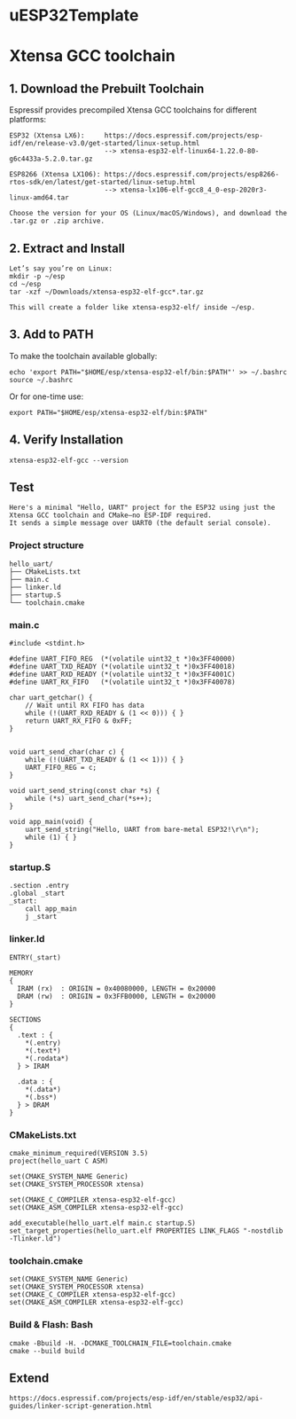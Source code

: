 # uESP32Template


#  Xtensa GCC toolchain

## 1. Download the Prebuilt Toolchain

Espressif provides precompiled Xtensa GCC toolchains for different platforms:


    ESP32 (Xtensa LX6):     https://docs.espressif.com/projects/esp-idf/en/release-v3.0/get-started/linux-setup.html
                            --> xtensa-esp32-elf-linux64-1.22.0-80-g6c4433a-5.2.0.tar.gz

    ESP8266 (Xtensa LX106): https://docs.espressif.com/projects/esp8266-rtos-sdk/en/latest/get-started/linux-setup.html
                            --> xtensa-lx106-elf-gcc8_4_0-esp-2020r3-linux-amd64.tar

    Choose the version for your OS (Linux/macOS/Windows), and download the .tar.gz or .zip archive.

## 2. Extract and Install

    Let’s say you’re on Linux:
    mkdir -p ~/esp
    cd ~/esp
    tar -xzf ~/Downloads/xtensa-esp32-elf-gcc*.tar.gz

    This will create a folder like xtensa-esp32-elf/ inside ~/esp.

##  3. Add to PATH

To make the toolchain available globally:

    echo 'export PATH="$HOME/esp/xtensa-esp32-elf/bin:$PATH"' >> ~/.bashrc
    source ~/.bashrc

Or for one-time use:

    export PATH="$HOME/esp/xtensa-esp32-elf/bin:$PATH"

## 4. Verify Installation

    xtensa-esp32-elf-gcc --version

## Test

    Here's a minimal "Hello, UART" project for the ESP32 using just the Xtensa GCC toolchain and CMake—no ESP-IDF required.
    It sends a simple message over UART0 (the default serial console).

### Project structure

    hello_uart/
    ├── CMakeLists.txt
    ├── main.c
    ├── linker.ld
    ├── startup.S
    └── toolchain.cmake

### main.c

    #include <stdint.h>

    #define UART_FIFO_REG  (*(volatile uint32_t *)0x3FF40000)
    #define UART_TXD_READY (*(volatile uint32_t *)0x3FF40018)
    #define UART_RXD_READY (*(volatile uint32_t *)0x3FF4001C)
    #define UART_RX_FIFO   (*(volatile uint32_t *)0x3FF40078)

    char uart_getchar() {
        // Wait until RX FIFO has data
        while (!(UART_RXD_READY & (1 << 0))) { }
        return UART_RX_FIFO & 0xFF;
    }


    void uart_send_char(char c) {
        while (!(UART_TXD_READY & (1 << 1))) { }
        UART_FIFO_REG = c;
    }

    void uart_send_string(const char *s) {
        while (*s) uart_send_char(*s++);
    }

    void app_main(void) {
        uart_send_string("Hello, UART from bare-metal ESP32!\r\n");
        while (1) { }
    }

### startup.S

    .section .entry
    .global _start
    _start:
        call app_main
        j _start

### linker.ld

    ENTRY(_start)

    MEMORY
    {
      IRAM (rx)  : ORIGIN = 0x40080000, LENGTH = 0x20000
      DRAM (rw)  : ORIGIN = 0x3FFB0000, LENGTH = 0x20000
    }

    SECTIONS
    {
      .text : {
        *(.entry)
        *(.text*)
        *(.rodata*)
      } > IRAM

      .data : {
        *(.data*)
        *(.bss*)
      } > DRAM
    }

### CMakeLists.txt

    cmake_minimum_required(VERSION 3.5)
    project(hello_uart C ASM)

    set(CMAKE_SYSTEM_NAME Generic)
    set(CMAKE_SYSTEM_PROCESSOR xtensa)

    set(CMAKE_C_COMPILER xtensa-esp32-elf-gcc)
    set(CMAKE_ASM_COMPILER xtensa-esp32-elf-gcc)

    add_executable(hello_uart.elf main.c startup.S)
    set_target_properties(hello_uart.elf PROPERTIES LINK_FLAGS "-nostdlib -Tlinker.ld")

### toolchain.cmake

    set(CMAKE_SYSTEM_NAME Generic)
    set(CMAKE_SYSTEM_PROCESSOR xtensa)
    set(CMAKE_C_COMPILER xtensa-esp32-elf-gcc)
    set(CMAKE_ASM_COMPILER xtensa-esp32-elf-gcc)


### Build & Flash: Bash

    cmake -Bbuild -H. -DCMAKE_TOOLCHAIN_FILE=toolchain.cmake
    cmake --build build

## Extend

    https://docs.espressif.com/projects/esp-idf/en/stable/esp32/api-guides/linker-script-generation.html

